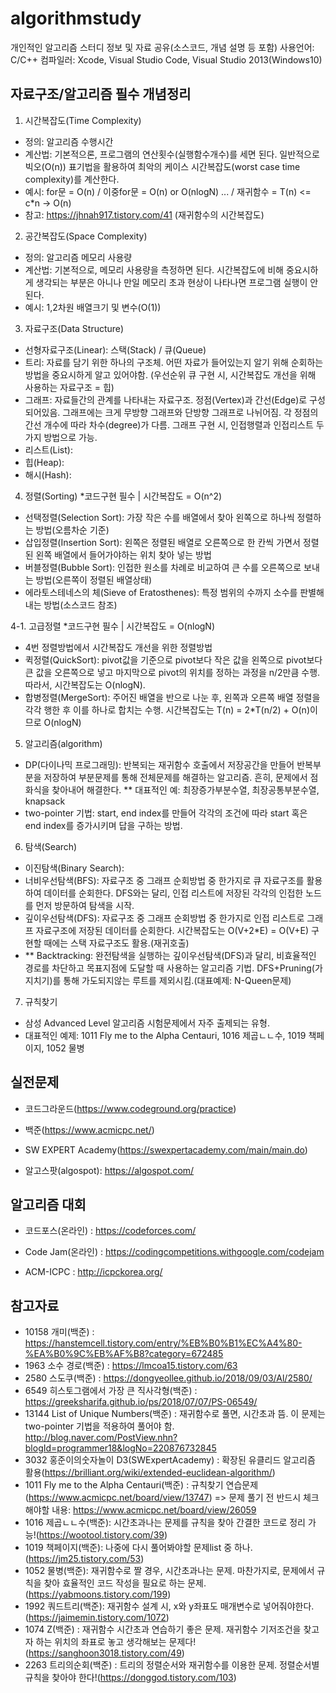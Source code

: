 # algorithmstudy

개인적인 알고리즘 스터디 정보 및 자료 공유(소스코드, 개념 설명 등 포함)
사용언어: C/C++
컴파일러: Xcode, Visual Studio Code, Visual Studio 2013(Windows10)

## 자료구조/알고리즘 필수 개념정리

1. 시간복잡도(Time Complexity)
- 정의: 알고리즘 수행시간
- 계산법: 기본적으론, 프로그램의 연산횟수(실행함수개수)를 세면 된다. 일반적으로 빅오(O(n)) 표기법을 활용하여 최악의 케이스 시간복잡도(worst case time complexity)를 계산한다.
- 예시: for문 = O(n) / 이중for문 = O(n) or O(nlogN) ... / 재귀함수 = T(n) <= c*n -> O(n)
- 참고: https://jhnah917.tistory.com/41 (재귀함수의 시간복잡도)

2. 공간복잡도(Space Complexity)
- 정의: 알고리즘 메모리 사용량
- 계산법: 기본적으로, 메모리 사용량을 측정하면 된다. 시간복잡도에 비해 중요시하게 생각되는 부분은 아니나 만일 메모리 초과 현상이 나타나면 프로그램 실행이 안된다.
- 예시: 1,2차원 배열크기 및 변수(O(1))

3. 자료구조(Data Structure)
- 선형자료구조(Linear): 스택(Stack) / 큐(Queue)
- 트리: 자료를 담기 위한 하나의 구조체. 어떤 자료가 들어있는지 알기 위해 순회하는 방법을 중요시하게 알고 있어야함. (우선순위 큐 구현 시, 시간복잡도 개선을 위해 사용하는 자료구조 = 힙)
- 그래프: 자료들간의 관계를 나타내는 자료구조. 정점(Vertex)과 간선(Edge)로 구성되어있음. 그래프에는 크게 무방향 그래프와 단방향 그래프로 나뉘어짐. 각 정점의 간선 개수에 따라 차수(degree)가 다름. 그래프 구현 시, 인접행렬과 인접리스트 두 가지 방법으로 가능.
- 리스트(List): 
- 힙(Heap): 
- 해시(Hash): 

4. 정렬(Sorting) *코드구현 필수 | 시간복잡도 = O(n^2)
- 선택정렬(Selection Sort): 가장 작은 수를 배열에서 찾아 왼쪽으로 하나씩 정렬하는 방법(오름차순 기준)
- 삽입정렬(Insertion Sort): 왼쪽은 정렬된 배열로 오른쪽으로 한 칸씩 가면서 정렬된 왼쪽 배열에서 들어가야하는 위치 찾아 넣는 방법
- 버블정렬(Bubble Sort): 인접한 원소를 차례로 비교하여 큰 수를 오른쪽으로 보내는 방법(오른쪽이 정렬된 배열상태)
- 에라토스테네스의 체(Sieve of Eratosthenes): 특정 범위의 수까지 소수를 판별해내는 방법(소스코드 참조)

4-1. 고급정렬 *코드구현 필수 | 시간복잡도 = O(nlogN)
- 4번 정렬방법에서 시간복잡도 개선을 위한 정렬방법
- 퀵정렬(QuickSort): pivot값을 기준으로 pivot보다 작은 값을 왼쪽으로 pivot보다 큰 값을 오른쪽으로 넣고 마지막으로 pivot의 위치를 정하는 과정을 n/2만큼 수행. 따라서, 시간복잡도는 O(nlogN).
- 합병정렬(MergeSort): 주어진 배열을 반으로 나눈 후, 왼쪽과 오른쪽 배열 정렬을 각각 행한 후 이를 하나로 합치는 수행. 시간복잡도는 T(n) = 2*T(n/2) + O(n)이므로 O(nlogN)

5. 알고리즘(algorithm)
- DP(다이나믹 프로그래밍): 반복되는 재귀함수 호출에서 저장공간을 만들어 반복부분을 저장하여 부분문제를 통해 전체문제를 해결하는 알고리즘. 흔히, 문제에서 점화식을 찾아내어 해결한다.
** 대표적인 예: 최장증가부분수열, 최장공통부분수열, knapsack
- two-pointer 기법: start, end index를 만들어 각각의 조건에 따라 start 혹은 end index를 증가시키며 답을 구하는 방법. 

6. 탐색(Search)
- 이진탐색(Binary Search): 
- 너비우선탐색(BFS): 자료구조 중 그래프 순회방법 중 한가지로 큐 자료구조를 활용하여 데이터를 순회한다. DFS와는 달리, 인접 리스트에 저장된 각각의 인접한 노드를 먼저 방문하여 탐색을 시작.
- 깊이우선탐색(DFS): 자료구조 중 그래프 순회방법 중 한가지로 인접 리스트로 그래프 자료구조에 저장된 데이터를 순회한다. 시간복잡도는 <italic>O(V+2*E) = O(V+E)</italic> 구현할 때에는 스택 자료구조도 활용.(재귀호출)
- ** Backtracking: 완전탐색을 실행하는 깊이우선탐색(DFS)과 달리, 비효율적인 경로를 차단하고 목표지점에 도달할 때 사용하는 알고리즘 기법. DFS+Pruning(가지치기)를 통해 가도되지않는 루트를 제외시킴.(대표예제: N-Queen문제)

7. 규칙찾기
- 삼성 Advanced Level 알고리즘 시험문제에서 자주 출제되는 유형.
- 대표적인 예제: 1011 Fly me to the Alpha Centauri, 1016 제곱ㄴㄴ수, 1019 책페이지, 1052 물병

## 실전문제

- 코드그라운드(https://www.codeground.org/practice)

- 백준(https://www.acmicpc.net/)

- SW EXPERT Academy(https://swexpertacademy.com/main/main.do)

- 알고스팟(algospot): https://algospot.com/

## 알고리즘 대회

- 코드포스(온라인) : https://codeforces.com/

- Code Jam(온라인) : https://codingcompetitions.withgoogle.com/codejam

- ACM-ICPC : http://icpckorea.org/

## 참고자료

- 10158 개미(백준) : https://hanstemcell.tistory.com/entry/%EB%B0%B1%EC%A4%80-%EA%B0%9C%EB%AF%B8?category=672485
- 1963 소수 경로(백준) : https://lmcoa15.tistory.com/63
- 2580 스도쿠(백준) : https://dongyeollee.github.io/2018/09/03/Al/2580/
- 6549 히스토그램에서 가장 큰 직사각형(백준) : https://greeksharifa.github.io/ps/2018/07/07/PS-06549/
- 13144 List of Unique Numbers(백준) : 재귀함수로 풀면, 시간초과 뜸. 이 문제는 two-pointer 기법을 적용하여 풀어야 함. http://blog.naver.com/PostView.nhn?blogId=programmer18&logNo=220876732845
- 3032 홍준이의숫자놀이 D3(SWExpertAcademy) : 확장된 유클리드 알고리즘 활용(https://brilliant.org/wiki/extended-euclidean-algorithm/)
- 1011 Fly me to the Alpha Centauri(백준) : 규칙찾기 연습문제(https://www.acmicpc.net/board/view/13747) => 문제 풀기 전 반드시 체크해야할 내용: https://www.acmicpc.net/board/view/26059
- 1016 제곱ㄴㄴ수(백준): 시간초과나는 문제를 규칙을 찾아 간결한 코드로 정리 가능!(https://wootool.tistory.com/39)
- 1019 책페이지(백준): 나중에 다시 풀어봐야할 문제list 중 하나.(https://jm25.tistory.com/53)
- 1052 물병(백준): 재귀함수로 짤 경우, 시간초과나는 문제. 마찬가지로, 문제에서 규칙을 찾아 효율적인 코드 작성을 필요로 하는 문제.(https://yabmoons.tistory.com/199)
- 1992 쿼드트리(백준): 재귀함수 설계 시, x와 y좌표도 매개변수로 넣어줘야한다.(https://jaimemin.tistory.com/1072)
- 1074 Z(백준) : 재귀함수 시간초과 연습하기 좋은 문제. 재귀함수 기저조건을 찾고자 하는 위치의 좌표로 놓고 생각해보는 문제다!(https://sanghoon3018.tistory.com/49)
- 2263 트리의순회(백준) : 트리의 정렬순서와 재귀함수를 이용한 문제. 정렬순서별 규칙을 찾아야 한다!(https://donggod.tistory.com/103)
